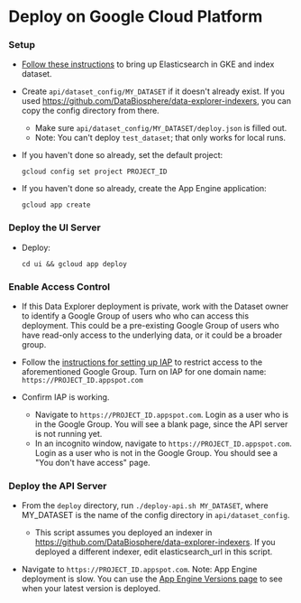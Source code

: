 # Deploy on Google Cloud Platform

### Setup

* [Follow these instructions](https://github.com/DataBiosphere/data-explorer-indexers/tree/master/bigquery/deploy)
to bring up Elasticsearch in GKE and index dataset.

* Create `api/dataset_config/MY_DATASET` if it doesn't already exist. If you used
  https://github.com/DataBiosphere/data-explorer-indexers, you can copy the
  config directory from there.
  * Make sure `api/dataset_config/MY_DATASET/deploy.json` is filled out.
  * Note: You can't deploy `test_dataset`; that only works for local runs.

* If you haven't done so already, set the default project:

  `gcloud config set project PROJECT_ID`

* If you haven't done so already, create the App Engine application:

  `gcloud app create`

### Deploy the UI Server

* Deploy:

  `cd ui && gcloud app deploy`

### Enable Access Control

* If this Data Explorer deployment is private, work with the Dataset owner to
identify a Google Group of users who who can access this deployment. This could
be a pre-existing Google Group of users who have read-only access to the
underlying data, or it could be a broader group.

* Follow the [instructions for setting up IAP](https://cloud.google.com/iap/docs/app-engine-quickstart#enabling_iap)
to restrict access to the aforementioned Google Group. Turn on IAP for one
domain name: `https://PROJECT_ID.appspot.com`

* Confirm IAP is working.
  * Navigate to `https://PROJECT_ID.appspot.com`. Login as a user who is in the
  Google Group. You will see a blank page, since the API server is not running
  yet.
  * In an incognito window, navigate to `https://PROJECT_ID.appspot.com`. Login
  as a user who is not in the Google Group. You should see a "You don't have
  access" page.

### Deploy the API Server

* From the `deploy` directory, run `./deploy-api.sh MY_DATASET`, where MY_DATASET is
  the name of the config directory in `api/dataset_config`.
  * This script assumes you deployed an indexer in https://github.com/DataBiosphere/data-explorer-indexers.
  If you deployed a different indexer, edit elasticsearch_url in this script.

* Navigate to `https://PROJECT_ID.appspot.com`. Note: App Engine deployment is
slow. You can use the [App Engine Versions page](https://console.cloud.google.com/appengine/versions)
to see when your latest version is deployed.
